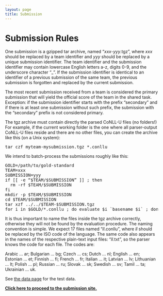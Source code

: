 ```yaml
---
layout: page
title: Submission
---
```


# Submission Rules

One submission is a gzipped tar archive, named “_xxx_-<i>yyy</i>.tgz”, where _xxx_ should be replaced by a team identifier and _yyy_ should be replaced by a unique submission identifier. The team identifier and the submission identifier may contain lowercase English letters a-z, digits 0-9, and the underscore character “_”. If the submission identifier is identical to an identifier of a previous submission of the same team, the previous submission is forgotten and replaced by the current submission.

The most recent submission received from a team is considered the primary submission that will yield the official score of the team in the shared task. Exception: if the submission identifier starts with the prefix “secondary” and if there is at least one submission without such prefix, the submission with the “secondary” prefix is not considered primary.

The tgz archive must contain directly the parsed CoNLL-U files (no folders!) For example, if the current working folder is the one where all parser-output CoNLL-U files reside and there are no other files, you can create the archive like this (on a Unix system):

<pre>
tar czf myteam-mysubmission.tgz *.conllu
</pre>

We intend to batch-process the submissions roughly like this:

<pre>
GOLD=/path/to/gold-standard
TEAM=xxx
SUBMISSION=yyy
if [[ -e “$TEAM/$SUBMISSION” ]] ; then
  rm -rf $TEAM/$SUBMISSION
fi
mkdir -p $TEAM/$SUBMISSION
cd $TEAM/$SUBMISSION
tar xzf ../../$TEAM-$SUBMISSION.tgz
for i in $GOLD/*.conllu ; do evaluate $i `basename $i` ; done
</pre>

It is thus important to name the files inside the tgz archive correctly, otherwise they will not be found by the evaluation procedure. The naming convention is simple. We expect 17 files named “_ll_.conllu”, where _ll_ should be replaced by the ISO code of the language. The same code also appears in the names of the respective plain-text input files: “_ll_.txt”, so the parser knows the code for each file. The codes are:

Arabic … ar; Bulgarian … bg; Czech … cs; Dutch … nl; English … en; Estonian … et; Finnish … fi; French … fr; Italian … it; Latvian … lv; Lithuanian … lt; Polish … pl; Russian … ru; Slovak … sk; Swedish … sv; Tamil … ta; Ukrainian … uk.

See [the data page](data.html) for the test data.

<b><a href="https://quest.ms.mff.cuni.cz/sharedtask/">Click here to proceed to the submission site.</a></b>
